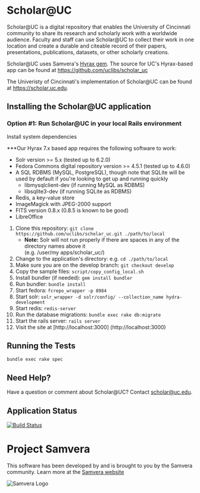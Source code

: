 # Scholar@UC

Scholar@UC is a digital repository that enables the University of Cincinnati community to share its research and scholarly work with a worldwide audience. Faculty and staff can use Scholar@UC to collect their work in one location and create a durable and citeable record of their papers, presentations, publications, datasets, or other scholarly creations.

Scholar@UC uses Samvera's [Hyrax gem](https://github.com/samvera/hyrax). The source for UC's Hyrax-based app can be found at https://github.com/uclibs/scholar_uc

The Univeristy of Cincinnati's implementation of Scholar@UC can be found at https://scholar.uc.edu.

## Installing the Scholar@UC application

### Option #1: Run Scholar@UC in your local Rails environment

Install system dependencies

***Our Hyrax 7.x based app requires the following software to work:

* Solr version >= 5.x (tested up to 6.2.0)
* Fedora Commons digital repository version >= 4.5.1 (tested up to 4.6.0)
* A SQL RDBMS (MySQL, PostgreSQL), though note that SQLite will be used by default if you're looking to get up and running quickly
  * libmysqlclient-dev (if running MySQL as RDBMS)
  * libsqlite3-dev (if running SQLite as RDBMS)
* Redis, a key-value store
* ImageMagick with JPEG-2000 support
* FITS version 0.8.x (0.8.5 is known to be good)
* LibreOffice

1. Clone this repository: `git clone https://github.com/uclibs/scholar_uc.git ./path/to/local`
    * **Note:** Solr will not run properly if there are spaces in any of the directory names above it <br />(e.g. /user/my apps/scholar_uc/) 
1. Change to the application's directory: e.g. `cd ./path/to/local`  
1. Make sure you are on the develop branch: `git checkout develop`
1. Copy the sample files: `script/copy_config_local.sh`
1. Install bundler (if needed): `gem install bundler`
1. Run bundler: `bundle install`
1. Start fedora: ```fcrepo_wrapper -p 8984```
1. Start solr: ```solr_wrapper -d solr/config/ --collection_name hydra-development```
1. Start redis: ```redis-server```
1. Run the database migrations: `bundle exec rake db:migrate`
1. Start the rails server: `rails server`
1. Visit the site at [http://localhost:3000] (http://localhost:3000)
 
## Running the Tests
`bundle exec rake spec`

## Need Help?

Have a question or comment about Scholar@UC? Contact scholar@uc.edu.

## Application Status

[![Build Status](https://travis-ci.org/uclibs/scholar_uc.svg?branch=sandbox)](https://travis-ci.org/uclibs/scholar_uc)

# Project Samvera
This software has been developed by and is brought to you by the Samvera community. Learn more at the
[Samvera website](http://projecthydra.org)

![Samvera Logo](https://wiki.duraspace.org/download/thumbnails/87459292/samvera-fall-font2-200w.png?version=1&modificationDate=1498550535816&api=v2)
